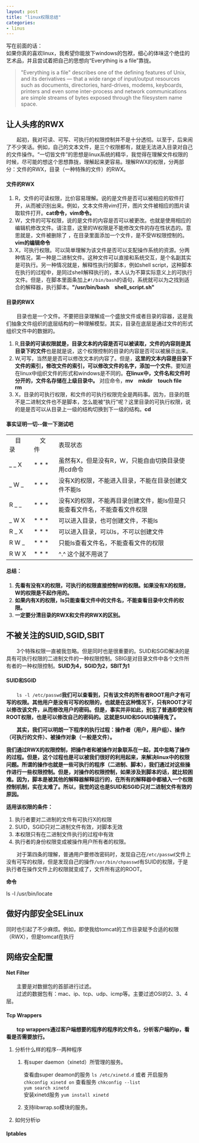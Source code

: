 ```yaml
---
layout: post
title: "linux权限总结"
categories:
- linus
---
```

写在前面的话：<br/>
如果你真的喜欢linux，我希望你能放下windows的包袱，细心的体味这个绝佳的艺术品，并且尝试着把自己的思想向“Everything is a file”靠拢。
>"Everything is a file" describes one of the defining features of Unix, and its derivatives — that a wide range of input/output resources such as documents, directories, hard-drives, modems, keyboards, printers and even some inter-process and network communications are simple streams of bytes exposed through the filesystem name space.

## 让人头疼的RWX ##

&emsp;&emsp;起初，我对可读、可写、可执行的权限控制并不是十分透彻。以至于，后来闹了不少笑话。例如，自己的文本文件，是三个权限都有，就是无法进入目录对自己的文件操作。“一切皆文件”的思想是linux系统的精华，我觉得在理解文件权限的时候，尽可能的想这个思想靠拢，理解起来更容易。理解RWX的权限，分两部分：文件的RWX，目录（一种特殊的文件）的RWX。


#### 文件的RWX ####
1. R，文件的可读权限，比价容易理解。说的是文件是否可以被相应的软件打开，从而被识别出来。例如，文本文件用vim打开，图片文件被相应的图片读取软件打开。**cat命令，vim命令。**
2. W，文件的可写权限，说的是文件的内容是否可以被更改。也就是使用相应的编辑机修改文件。请注意，这里的W权限是不能修改文件的存在性状态的。意思就是，文件被删除了 ，在目录里面添加一个文件，是不受W权限控制的。**vim的编辑命令**
3. X，可执行权限。可以简单理解为该文件是否可以支配操作系统的资源。分两种情况，第一种是二进制文件。这种文件可以直接和系统交互，是个名副其实是可执行。另一种情况就是，解释性执行的脚本，例如shell script，这种脚本在执行的过程中，是同过shell解释执行的，本人认为不算实际意义上的可执行文件。但是，在脚本里面条加上`#!/bin/bash`的语句，系统就可以为之找到适合的解释器，执行脚本。**"/usr/bin/bash&emsp;shell_script.sh"**

#### 目录的RWX ####
&emsp;&emsp;目录也是一个文件。不要把目录理解成一个盛放文件或者目录的容器，这是我们抽象文件组织的底层结构的一种理解模型。其实，目录在底层是通过文件的形式组织文件中的数据的。

1. R,**目录的可读权限就是，目录文本的内容是否可以被读取，文件的内容则是其目录下的文件**也是就是说，这个权限控制的目录的内容是否可以被展示出来。
2. W,可写，当然是是否可以修改文本的内容了。但是，**这里的文本内容是目录下文件的索引，修改文件的索引，可以修改文件的名字，添加一个文件**。要知道在linux中组织文件的形式和windows是不同的。**在linux中，文件名和文件时分开的，文件名存储在上级目录中。** 对应命令，**mv&emsp;mkdir&emsp;touch file&emsp;rm**
3. X，目录的可执行权限，和文件的可执行权限完全是两码事。因为，目录的既不是二进制文件也不是脚本，怎么能被“执行”呢？这里目录的可执行权限，说的是是否可以从目录上一级的结构切换到下一级的结构。**cd**


#### 事实证明一切--做一下测试吧 ####

<table class="meng">
<tr><td>&emsp;目录&emsp;</td><td>&emsp;文件&emsp;</td><td>表现状态</td></tr>
<tr><td>_ _ X</td><td>* * * </td><td>虽然有X，但是没有R，W，只能自由切换目录使用cd命令</td></tr>
<tr><td>_ W _</td><td>* * * </td><td>没有X的权限，不能进入目录，不能在目录创建文件不能ls</td></tr>
<tr><td>R _ _</td><td>* * * </td><td>没有X的权限，不能再目录创建文件，能ls但是只能查看文件名，不能查看文件权限</td></tr>
<tr><td>_ W X</td><td>* * * </td><td>可以进入目录，也可创建文件，不能ls</td></tr>
<tr><td>R _ X</td><td>* * * </td><td>可以进入目录，可以ls，不可以创建文件</td></tr>
<tr><td>R W _</td><td>* * * </td><td>只能ls查看文件名，不能查看文件的权限</td></tr>
<tr><td>R W X</td><td>* * * </td><td>^.^ 这个就不用说了</td></tr>
</table>

#### 总结： ####

1. **先看有没有X的权限，可执行的权限直接控制W的权限。如果没有X的权限，W的权限是不起作用的。**
2. **如果内有X的权限，ls只能查看文件中的文件名，不能查看目录中文件的权限。**
3. **一定要分清目录的RWX和文件的RWX的区别。**


## 不被关注的SUID,SGID,SBIT ##

&emsp;&emsp;3个特殊权限一直被我忽略。但是同时也是很重要的。SUID和SGID解决的是具有可执行权限的二进制文件的一种权限控制。SBIG是对目录文件中各个文件所有者的一种权限控制。**SUID为4，SGID为2，SBIT为1**

#### SUID和SGID ####

&emsp;&emsp;`ls -l /etc/passwd`**我们可以查看到，只有该文件的所有者ROOT用户才有可写的权限。其他用户是没有可写的权限的，也就是在这种情况下，只有ROOT才可以修改该文件，从而修改用户的密码。但是，事实并非如此，别忘了普通即使没有ROOT权限，也是可以修改自己的密码的。这就是SUID和SGUID搞得鬼了。**

&emsp;&emsp;**其实，我们可以明朗一下程序的执行过程：操作者（用户，用户组）、操作（可执行的文件）、被操作对象（一般是文件）。**

**我们通过RWX的权限控制，把操作者和被操作对象联系在一起，其中忽略了操作的过程。但是，这个过程也是可以被我们很好的利用起来，来解决linux中的权限问题。所谓的操作也就是一些可执行的程序（二进制、脚本），我们通过对这些操作进行一些权限控制。但是，对操作的权限控制，如果涉及到脚本的话，就比较困难。因为，脚本是被其他的解释器解释运行的，在所有的解释器中都植入一个权限控制机制，实在太难了。所以，我觉的这也是SUID和SGID只对二进制文件有效的原因。**

**适用该权限的条件：**

1. 执行者要对二进制的文件有可执行X的权限
2. SUID，SGID只对二进制文件有效，对脚本无效
3. 本权限只有在二进制文件执行的过程中有效
4. 执行者的身份权限变成被操作用户所有者的权限。

&emsp;&emsp;对于第四条的理解，普通用户要修改密码时，发现自己在`/etc/passwd`文件上没有可写的权限，但是发现自己的操作`/usr/bin/chpasswd`有SUID的权限，于是执行者在操作文件上的权限就变成了，文件所有这的ROOT。

**命令**

ls -l /usr/bin/locate
## 做好内部安全SELinux ##

同时也引起了不少麻烦。例如，即使我给tomcat的工作目录赋予合适的权限（RWX），但是tomcat在执行

## 网络安全配置 ##

#### Net Filter ####

&emsp;&emsp;主要是对数据包的首部进行过滤。<br/>
&emsp;&emsp;过滤的数据包有：mac、ip、tcp、udp、icmp等。主要过滤OSI的2、3、4层。<br/>


#### Tcp Wrappers ####

&emsp;&emsp;**tcp wrappers通过客户端想要的程序的程序的文件名，分析客户端的ip，看看是否需要放行。**

1. 分析什么样的程序--两种程序

	1. 有super daemon（xinetd）所管理的服务。

		查看由super deamon的服务 `ls /etc/xinetd.d` 或者 开启服务 `chkconfig xinetd on` 查看服务 `chkconfig --list`<br/>
		`yum search xinetd`<br/>
		安装xinetd服务 `yum install xinetd`
		
	2. 支持libwrap.so模块的服务。	

2. 如何分析ip

#### Iptables ####